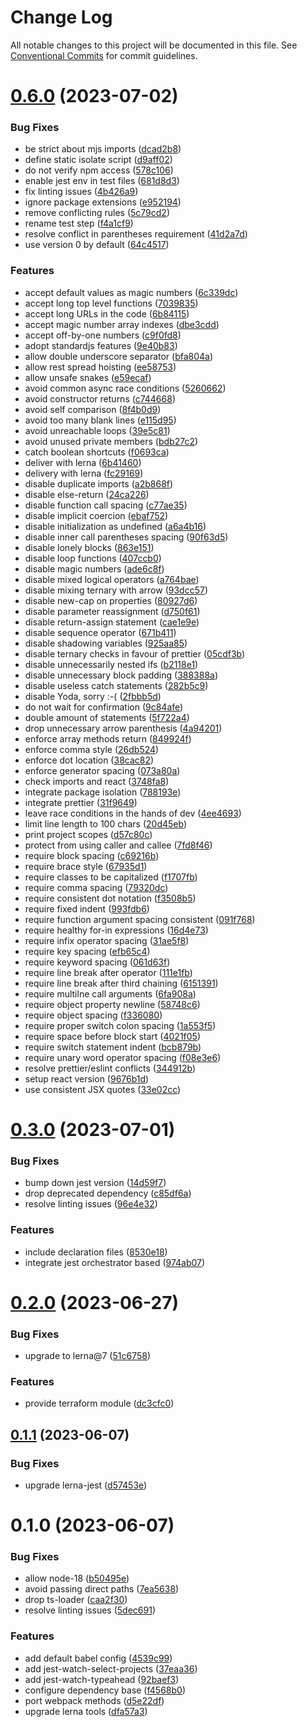 # Change Log

All notable changes to this project will be documented in this file.
See [Conventional Commits](https://conventionalcommits.org) for commit guidelines.

# [0.6.0](https://github.com/optimics/forge/compare/v0.3.0...v0.6.0) (2023-07-02)


### Bug Fixes

* be strict about mjs imports ([dcad2b8](https://github.com/optimics/forge/commit/dcad2b82ac0fb738e68462bd558026d7b4a13b0c))
* define static isolate script ([d9aff02](https://github.com/optimics/forge/commit/d9aff02825fc26ca7277cbf58f60d90802e9cdc2))
* do not verify npm access ([578c106](https://github.com/optimics/forge/commit/578c106c2ba06d66dd58fae5a3945f10a782bd49))
* enable jest env in test files ([681d8d3](https://github.com/optimics/forge/commit/681d8d3c9ffc54f90ca8fb37669c36c6dbc585a2))
* fix linting issues ([4b426a9](https://github.com/optimics/forge/commit/4b426a97fa8ae114e4702d7d572dc6af56ca9c62))
* ignore package extensions ([e952194](https://github.com/optimics/forge/commit/e9521946b38ad12ac0c860be67678ea20643a0a7))
* remove conflicting rules ([5c79cd2](https://github.com/optimics/forge/commit/5c79cd288b3c85aacb98872ea225b46b69be9979))
* rename test step ([f4a1cf9](https://github.com/optimics/forge/commit/f4a1cf90534b593b9ebd5ed646d1dfea47df2bc6))
* resolve conflict in parentheses requirement ([41d2a7d](https://github.com/optimics/forge/commit/41d2a7da8ce919e80b19eab3270e9725f8980b59))
* use version 0 by default ([64c4517](https://github.com/optimics/forge/commit/64c4517a308e7e4240fd4c75b9fecf144eaccde4))


### Features

* accept default values as magic numbers ([6c339dc](https://github.com/optimics/forge/commit/6c339dc8fa67383abe210d2454c521363e153997))
* accept long top level functions ([7039835](https://github.com/optimics/forge/commit/70398358e3a313be8e07351eb1e11c79b09f471d))
* accept long URLs in the code ([6b84115](https://github.com/optimics/forge/commit/6b84115666f9994c72dc57641ba571ba6e4441bf))
* accept magic number array indexes ([dbe3cdd](https://github.com/optimics/forge/commit/dbe3cdd541a3c1014eb4bc24b8ceec7e39b1bfc9))
* accept off-by-one numbers ([c9f0fd8](https://github.com/optimics/forge/commit/c9f0fd85f66474c5adccf7d75aa812212a38f7f4))
* adopt standardjs features ([9e40b83](https://github.com/optimics/forge/commit/9e40b8399e3ef46e3f12cd8087c1e36108859c07))
* allow double underscore separator ([bfa804a](https://github.com/optimics/forge/commit/bfa804a50c6658f2fee4322a78f1acacc139d55f))
* allow rest spread hoisting ([ee58753](https://github.com/optimics/forge/commit/ee58753576e1ad8142402b2e6ff7954ac5a99557))
* allow unsafe snakes ([e59ecaf](https://github.com/optimics/forge/commit/e59ecaf0c76b4cbc1ece786d4cdab34afb4b0587))
* avoid common async race conditions ([5260662](https://github.com/optimics/forge/commit/526066239325f7106cd0165db4801e8617a3e658))
* avoid constructor returns ([c744668](https://github.com/optimics/forge/commit/c74466827eaaeb9267183c7faaf1fe1129977d09))
* avoid self comparison ([8f4b0d9](https://github.com/optimics/forge/commit/8f4b0d9fe746a35bfeba54b884f2149be134b961))
* avoid too many blank lines ([e115d95](https://github.com/optimics/forge/commit/e115d95a4cf701566185210b32d7719edd94167d))
* avoid unreachable loops ([39e5c81](https://github.com/optimics/forge/commit/39e5c811ab662649c497a954f0eab26c3e584f2a))
* avoid unused private members ([bdb27c2](https://github.com/optimics/forge/commit/bdb27c2abd4989b4cae7a2037a92908c1c4f5279))
* catch boolean shortcuts ([f0693ca](https://github.com/optimics/forge/commit/f0693ca8cd5ecf8207b52f0dba51185364b09a0a))
* deliver with lerna ([6b41460](https://github.com/optimics/forge/commit/6b41460c54fcf1884bcc4cb0922653826d7568a5))
* delivery with lerna ([fc29169](https://github.com/optimics/forge/commit/fc29169fbdddd37a4d022b1e7960261918944a15))
* disable duplicate imports ([a2b868f](https://github.com/optimics/forge/commit/a2b868f20cb842e485a8b7d3ca29a56700352dbf))
* disable else-return ([24ca226](https://github.com/optimics/forge/commit/24ca226934f7dbf939ada1f5fa065564b1b209fa))
* disable function call spacing ([c77ae35](https://github.com/optimics/forge/commit/c77ae359e2549f5ce72ccb7c9abc773ebb87fd1e))
* disable implicit coercion ([ebaf752](https://github.com/optimics/forge/commit/ebaf7521fe304a0c5315e99b2dc3bca7dd584622))
* disable initialization as undefined ([a6a4b16](https://github.com/optimics/forge/commit/a6a4b16cfbfa34f0b88ebc26fa779dead8c097d5))
* disable inner call parentheses spacing ([90f63d5](https://github.com/optimics/forge/commit/90f63d5c7a611e3f8ca8f5980d434d57bf78776f))
* disable lonely blocks ([863e151](https://github.com/optimics/forge/commit/863e1516ed19c3c2087c27d1f7e55999add88c78))
* disable loop functions ([407ccb0](https://github.com/optimics/forge/commit/407ccb09537eedeeccb6926eb8c2928a1fbbaed6))
* disable magic numbers ([ade6c8f](https://github.com/optimics/forge/commit/ade6c8f1af38fda55101d47806e3b664bfc0231e))
* disable mixed logical operators ([a764bae](https://github.com/optimics/forge/commit/a764bae14cfdf84855b7256718a36ae6603047fa))
* disable mixing ternary with arrow ([93dcc57](https://github.com/optimics/forge/commit/93dcc5799f86b16172abe0d664651c27744e8456))
* disable new-cap on properties ([80927d6](https://github.com/optimics/forge/commit/80927d6238302c784df94d0e2f44d0fc9c5bf092))
* disable parameter reassignment ([d750f61](https://github.com/optimics/forge/commit/d750f610cab9a55f64a8a29e265d8668fa6b1412))
* disable return-assign statement ([cae1e9e](https://github.com/optimics/forge/commit/cae1e9e92993c598d18a9390af8c2f7724ef49f0))
* disable sequence operator ([671b411](https://github.com/optimics/forge/commit/671b411387948da785af1fba00872e6dff5033fb))
* disable shadowing variables ([925aa85](https://github.com/optimics/forge/commit/925aa85031ebac2f2d4b825e86282aeddbcb9478))
* disable ternary checks in favour of prettier ([05cdf3b](https://github.com/optimics/forge/commit/05cdf3b7f83895cd275a80065bdfaab70dbde22e))
* disable unnecessarily nested ifs ([b2118e1](https://github.com/optimics/forge/commit/b2118e1053d8721138a9c4a624a79077dc226a6e))
* disable unnecessary block padding ([388388a](https://github.com/optimics/forge/commit/388388ab2f7b7dc862350f70cc18543d7bf271b9))
* disable useless catch statements ([282b5c9](https://github.com/optimics/forge/commit/282b5c946a578e1a299be9cedd7cc638b76c0cde))
* disable Yoda, sorry :-( ([2fbbb5d](https://github.com/optimics/forge/commit/2fbbb5d1a6e0a4a147c1e3d2515edaa4a3c597e8))
* do not wait for confirmation ([9c84afe](https://github.com/optimics/forge/commit/9c84afe98e8a868b80c8a7abd1edfd387cf87b81))
* double amount of statements ([5f722a4](https://github.com/optimics/forge/commit/5f722a4d6d8a226e14423dc2b17a57c6650be03c))
* drop unnecessary arrow parenthesis ([4a94201](https://github.com/optimics/forge/commit/4a94201d5426b1c8256bf7c99e32507548d835c1))
* enforce array methods return ([849924f](https://github.com/optimics/forge/commit/849924fe27f589a2cbb1e2985cd0d26a90aa638b))
* enforce comma style ([26db524](https://github.com/optimics/forge/commit/26db524cccabdb07b44bd74e27abefb281a95ab8))
* enforce dot location ([38cac82](https://github.com/optimics/forge/commit/38cac8291d8d3e34fb2864f02a08bfc511358d94))
* enforce generator spacing ([073a80a](https://github.com/optimics/forge/commit/073a80a33d163fbdf58b02ea8ac7635d98a071ee))
* check imports and react ([3748fa8](https://github.com/optimics/forge/commit/3748fa889b250906f1a4b3727ebb9dd4653e4ed8))
* integrate package isolation ([788193e](https://github.com/optimics/forge/commit/788193e05efd3259d59a2133a83379a978fbfd76))
* integrate prettier ([31f9649](https://github.com/optimics/forge/commit/31f96496269644e7ea8ea593371889bdebd77855))
* leave race conditions in the hands of dev ([4ee4693](https://github.com/optimics/forge/commit/4ee469350613f0cd97669192137b1c4017115712))
* limit line length to 100 chars ([20d45eb](https://github.com/optimics/forge/commit/20d45ebf6c0c370837fca9533d47abd2c7aea1f9))
* print project scopes ([d57c80c](https://github.com/optimics/forge/commit/d57c80c34f4d359776bfa2a271e303c078d153d8))
* protect from using caller and callee ([7fd8f46](https://github.com/optimics/forge/commit/7fd8f4686993552123288d39872b387b45d4891f))
* require block spacing ([c69216b](https://github.com/optimics/forge/commit/c69216b11e0c8b37213ab2c5d7a9ce16675f8ca5))
* require brace style ([67935d1](https://github.com/optimics/forge/commit/67935d1d21a13b10bef2894fc6ee5b0363a868fe))
* require classes to be capitalized ([f1707fb](https://github.com/optimics/forge/commit/f1707fb57d9227a5ee68a3fbe871a9e3bc54d738))
* require comma spacing ([79320dc](https://github.com/optimics/forge/commit/79320dc7a661d28835e4bef19aed3227035b2e62))
* require consistent dot notation ([f3508b5](https://github.com/optimics/forge/commit/f3508b55eba82921e998c9a20e3282edd7eb7b29))
* require fixed indent ([993fdb6](https://github.com/optimics/forge/commit/993fdb635ee14e6b43ebe520a75f87e1f4af7373))
* require function argument spacing consistent ([091f768](https://github.com/optimics/forge/commit/091f76866fc94c479b7912980d9f09fe18931bb0))
* require healthy for-in expressions ([16d4e73](https://github.com/optimics/forge/commit/16d4e7345d98a35b27ce7994e83062955943d9b0))
* require infix operator spacing ([31ae5f8](https://github.com/optimics/forge/commit/31ae5f83aaab79e25f7fce5edbd176d33ff60e1f))
* require key spacing ([efb65c4](https://github.com/optimics/forge/commit/efb65c444639ab6097872180d040dc8bdd73de82))
* require keyword spacing ([061d63f](https://github.com/optimics/forge/commit/061d63fef02afc82f835cbe727f3391e01174335))
* require line break after operator ([111e1fb](https://github.com/optimics/forge/commit/111e1fb44a8d1e8af332d98d5374497cdcc6d3e0))
* require line break after third chaining ([6151391](https://github.com/optimics/forge/commit/615139125d4c9efaa73a6fc5e61b29ddd0cb51be))
* require multilne call arguments ([6fa908a](https://github.com/optimics/forge/commit/6fa908a978f5f36d198889793c015008dcd72ccc))
* require object property newline ([58748c6](https://github.com/optimics/forge/commit/58748c6850808ecfd5bf2d67dfc39cc3c7dd315d))
* require object spacing ([f336080](https://github.com/optimics/forge/commit/f33608050ea10c98a7e192c1600e76db2eb269c9))
* require proper switch colon spacing ([1a553f5](https://github.com/optimics/forge/commit/1a553f55b29d97ff50849a67dd0151d415115b2e))
* require space before block start ([4021f05](https://github.com/optimics/forge/commit/4021f054e90f45126b01a43d3899e16cc4bdb5b1))
* require switch statement indent ([bcb879b](https://github.com/optimics/forge/commit/bcb879b22611af314224435a21c0565501e6bc23))
* require unary word operator spacing ([f08e3e6](https://github.com/optimics/forge/commit/f08e3e6f14306c2dce2c21dc64d982bccc9ba3e9))
* resolve prettier/eslint conflicts ([344912b](https://github.com/optimics/forge/commit/344912b077822be795223efefee79046bb495820))
* setup react version ([9676b1d](https://github.com/optimics/forge/commit/9676b1d8ec7db711229277531a0f2528fe2993eb))
* use consistent JSX quotes ([33e02cc](https://github.com/optimics/forge/commit/33e02cc82888db1f82ec8a9bdf9eeb00e849d296))





# [0.3.0](https://github.com/optimics/forge/compare/v0.2.0...v0.3.0) (2023-07-01)


### Bug Fixes

* bump down jest version ([14d59f7](https://github.com/optimics/forge/commit/14d59f7cc625e046cbebf26596cf188b6618da50))
* drop deprecated dependency ([c85df6a](https://github.com/optimics/forge/commit/c85df6a4498616b0528f8c3e0e1f80eb368d439e))
* resolve linting issues ([96e4e32](https://github.com/optimics/forge/commit/96e4e32c725d1efab8e3652823d93ec45bb95fd8))


### Features

* include declaration files ([8530e18](https://github.com/optimics/forge/commit/8530e18d859f57625339918d8ec432f76f2e3fde))
* integrate jest orchestrator based ([974ab07](https://github.com/optimics/forge/commit/974ab07fbb7c4b6271b6b4c50433f4c3c1fba146))





# [0.2.0](https://github.com/optimics/forge/compare/v0.1.1...v0.2.0) (2023-06-27)


### Bug Fixes

* upgrade to lerna@7 ([51c6758](https://github.com/optimics/forge/commit/51c67588e6b813e93bac3456dabb59fecec1c548))


### Features

* provide terraform module ([dc3cfc0](https://github.com/optimics/forge/commit/dc3cfc0c0f3d8f50e20ca8e2b010676531875753))





## [0.1.1](https://github.com/optimics/forge/compare/v0.1.0...v0.1.1) (2023-06-07)


### Bug Fixes

* upgrade lerna-jest ([d57453e](https://github.com/optimics/forge/commit/d57453efa97c775669382f24d8a3e6b772e5f01b))





# 0.1.0 (2023-06-07)


### Bug Fixes

* allow node-18 ([b50495e](https://github.com/optimics/forge/commit/b50495e12a7545973ed9f0b06c55a9253d67e545))
* avoid passing direct paths ([7ea5638](https://github.com/optimics/forge/commit/7ea5638389e7b7c5561f4d1c14aabef854a96238))
* drop ts-loader ([caa2f30](https://github.com/optimics/forge/commit/caa2f30ec7f890135d1b82b2958bd3498a7432d0))
* resolve linting issues ([5dec691](https://github.com/optimics/forge/commit/5dec691ce94c52b5c9654cddfe690b8bde3d5eda))


### Features

* add default babel config ([4539c99](https://github.com/optimics/forge/commit/4539c998699b2ace08b04850b9b74f62488d970b))
* add jest-watch-select-projects ([37eaa36](https://github.com/optimics/forge/commit/37eaa369893286fbfc77e7b84c5d1795a39dec32))
* add jest-watch-typeahead ([92baef3](https://github.com/optimics/forge/commit/92baef381b37e62f3957070b69618f5e505b972a))
* configure dependency base ([f4568b0](https://github.com/optimics/forge/commit/f4568b0f69c1248a6066a42dc35dd482600335a9))
* port webpack methods ([d5e22df](https://github.com/optimics/forge/commit/d5e22df5c54b0e40cc6c1d1033b2edcf68532b6b))
* upgrade lerna tools ([dfa57a3](https://github.com/optimics/forge/commit/dfa57a3cfccd670e4029b330653812d07c8324bc))
